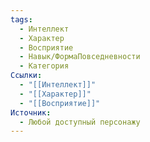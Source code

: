 ```yaml
---
tags:
  - Интеллект
  - Характер
  - Восприятие
  - Навык/ФормаПовседневности
  - Категория
Ссылки:
  - "[[Интеллект]]"
  - "[[Характер]]"
  - "[[Восприятие]]"
Источник:
  - Любой доступный персонажу
---
```

